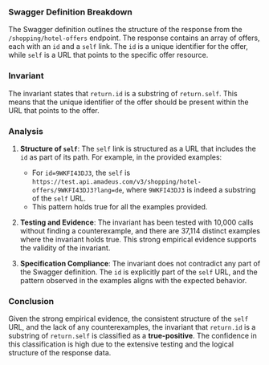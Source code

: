 ### Swagger Definition Breakdown
The Swagger definition outlines the structure of the response from the `/shopping/hotel-offers` endpoint. The response contains an array of offers, each with an `id` and a `self` link. The `id` is a unique identifier for the offer, while `self` is a URL that points to the specific offer resource.

### Invariant
The invariant states that `return.id` is a substring of `return.self`. This means that the unique identifier of the offer should be present within the URL that points to the offer.

### Analysis
1. **Structure of `self`**: The `self` link is structured as a URL that includes the `id` as part of its path. For example, in the provided examples:
   - For `id=9WKFI43DJ3`, the `self` is `https://test.api.amadeus.com/v3/shopping/hotel-offers/9WKFI43DJ3?lang=de`, where `9WKFI43DJ3` is indeed a substring of the `self` URL.
   - This pattern holds true for all the examples provided.

2. **Testing and Evidence**: The invariant has been tested with 10,000 calls without finding a counterexample, and there are 37,114 distinct examples where the invariant holds true. This strong empirical evidence supports the validity of the invariant.

3. **Specification Compliance**: The invariant does not contradict any part of the Swagger definition. The `id` is explicitly part of the `self` URL, and the pattern observed in the examples aligns with the expected behavior.

### Conclusion
Given the strong empirical evidence, the consistent structure of the `self` URL, and the lack of any counterexamples, the invariant that `return.id` is a substring of `return.self` is classified as a **true-positive**. The confidence in this classification is high due to the extensive testing and the logical structure of the response data.
